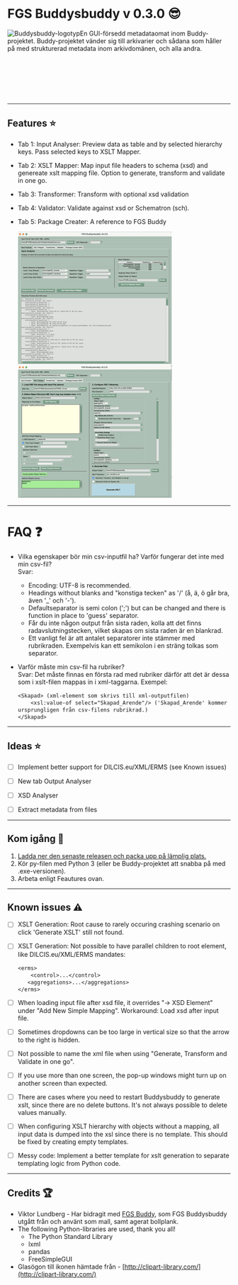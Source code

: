 # FGS Buddysbuddy v 0.3.0 :sunglasses:

 <img align="left" src="Buddysbuddy.ico" alt="Buddysbuddy-logotyp"> En GUI-försedd metadataomat inom Buddy-projektet. Buddy-projektet vänder sig till arkivarier och sådana som håller på med strukturerad metadata inom arkivdomänen, och alla andra.
<br/>
<br/>
<br/>
<br/>
<br/>
<br/>
<br/>

---

## Features :star:
* Tab 1: Input Analyser: Preview data as table and by selected hierarchy keys. Pass selected keys to XSLT Mapper.
* Tab 2: XSLT Mapper: Map input file headers to schema (xsd) and genereate xslt mapping file. Option to generate, transform and validate in one go.
* Tab 3: Transformer: Transform with optional xsd validation
* Tab 4: Validator: Validate against xsd or Schematron (sch).
* Tab 5: Package Creater: A reference to FGS Buddy
	
	[![Screenshot1](Screenshots/fgsbuddysbuddy_screen1.png "Liten skärmdump 1, klicka för större")](Screenshots/fgsbuddysbuddy_screen1_big.png "Stor skärmdump 1")[![Screenshot2](Screenshots/fgsbuddysbuddy_screen2.png "Liten skärmdump 2, klicka för större")](Screenshots/fgsbuddysbuddy_screen2_big.png "Stor skärmdump 2")

---

# FAQ :question:

* Vilka egenskaper bör min csv-inputfil ha? Varför fungerar det inte med min csv-fil?<br/>
  Svar:
  * Encoding: UTF-8 is recommended.
  * Headings without blanks and "konstiga tecken" as '/' (å, ä, ö går bra, även '_' och '-').
  * Defaultseparator is semi colon (';') but can be changed and there is function in place to 'guess' separator.
  * Får du inte någon output från sista raden, kolla att det finns radavslutningstecken, vilket skapas om sista raden är en blankrad.
  * Ett vanligt fel är att antalet separatorer inte stämmer med rubrikraden. Exempelvis kan ett semikolon i en sträng tolkas som separator.
* Varför måste min csv-fil ha rubriker? <br/>
  Svar: Det måste finnas en första rad med rubriker därför att det är dessa som i xslt-filen mappas in i xml-taggarna. Exempel:
  
  
  	```
   <Skapad> (xml-element som skrivs till xml-outputfilen)
		<xsl:value-of select="Skapad_Arende"/> ('Skapad_Arende' kommer ursprungligen från csv-filens rubrikrad.)
   </Skapad>
	``` 

---

## Ideas :star:

- [ ] Implement better support for DILCIS.eu/XML/ERMS (see Known issues)
- [ ] New tab Output Analyser
- [ ] XSD Analyser
- [ ] Extract metadata from files


---

## Kom igång :rocket:

1. [Ladda ner den senaste releasen och packa upp på lämplig plats.](https://github.com/s99mol/FGSBuddysbuddy/releases)
2. Kör py-filen med Python 3 (eller be Buddy-projektet att snabba på med .exe-versionen).
3. Arbeta enligt Feautures ovan.
  
---

## Known issues :warning:

- [ ] XSLT Generation: Root cause to rarely occuring crashing scenario on click 'Generate XSLT' still not found.
- [ ] XSLT Generation: Not possible to have parallel children to root element, like DILCIS.eu/XML/ERMS mandates:
  	```
   <erms>
		<control>...</control>
       <aggregations>...</aggregations>
   </erms>
	``` 
	  
- [ ] When loading input file after xsd file, it overrides "-> XSD Element" under "Add New Simple Mapping". Workaround: Load xsd after input file.
- [ ] Sometimes dropdowns can be too large in vertical size so that the arrow to the right is hidden.
- [ ] Not possible to name the xml file when using "Generate, Transform and Validate in one go".
- [ ] If you use more than one screen, the pop-up windows might turn up on another screen than expected.
- [ ] There are cases where you need to restart Buddysbuddy to generate xslt, since there are no delete buttons. It's not always possible to delete values manually.
- [ ] When configuring XSLT hierarchy with objects without a mapping, all input data is dumped into the xsl since there is no template. This should be fixed by creating empty templates.
- [ ] Messy code: Implement a better template for xslt generation to separate templating logic from Python code.

---

## Credits :trophy:

* Viktor Lundberg - Har bidragit med [FGS Buddy](https://github.com/Viktor-Lundberg/FGSBuddy), som FGS Buddysbuddy utgått från och använt som mall, samt agerat bollplank.
* The following Python-libraries are used, thank you all!
	* The Python Standard Library
	* lxml
	* pandas
	* FreeSimpleGUI
* Glasögon till ikonen hämtade från - [http://clipart-library.com/](http://clipart-library.com/)
